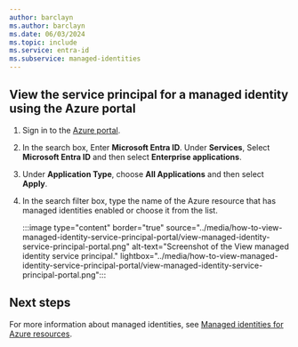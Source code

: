 ```yaml
---
author: barclayn 
ms.author: barclayn
ms.date: 06/03/2024 
ms.topic: include
ms.service: entra-id
ms.subservice: managed-identities
---
```

<!-- zone pivots doesn't support YML files -->

## View the service principal for a managed identity using the Azure portal
    
1. Sign in to the [Azure portal](https://portal.azure.com).
1. In the search box, Enter **Microsoft Entra ID**. Under **Services**,  Select **Microsoft Entra ID** and then select **Enterprise applications**.
1. Under **Application Type**, choose **All Applications** and then select **Apply**.
1. In the search filter box, type the name of the Azure resource that has managed identities enabled or choose it from the list.

   :::image type="content" border="true" source="../media/how-to-view-managed-identity-service-principal-portal/view-managed-identity-service-principal-portal.png" alt-text="Screenshot of the View managed identity service principal."  lightbox="../media/how-to-view-managed-identity-service-principal-portal/view-managed-identity-service-principal-portal.png":::

## Next steps

For more information about managed identities, see [Managed identities for Azure resources](~/identity/managed-identities-azure-resources/overview.md).

